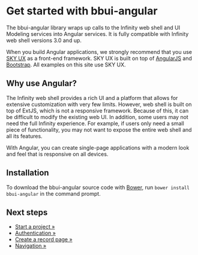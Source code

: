 # Get started with bbui-angular

The bbui-angular library wraps up calls to the Infinity web shell and UI Modeling services into Angular services. It is fully compatible with Infinity web shell versions 3.0 and up.

When you build Angular applications, we strongly recommend that you use [SKY UX](http://skyux.developer.blackbaud.com/) as a front-end framework. SKY UX is built on top of [AngularJS](https://angularjs.org/) and [Bootstrap](http://getbootstrap.com/). All examples on this site use SKY UX.

## Why use Angular?

The Infinity web shell provides a rich UI and a platform that allows for extensive customization with very few limits. However, web shell is built on top of ExtJS, which is not a responsive framework. Because of this, it can be difficult to modify the existing web UI. In addition, some users may not need the full Infinity experience. For example, if users only need a small piece of functionality, you may not want to expose the entire web shell and all its features.

With Angular, you can create single-page applications with a modern look and feel that is responsive on all devices.

## Installation

To download the bbui-angular source code with [Bower](http://bower.io/), run `bower install bbui-angular` in the command prompt.
<!--`bower install git+https://github.com/blackbaud/bbui-angular#~1.0.4`-->

## Next steps

* [Start a project »](https://github.com/blackbaud/bbui-angular/blob/docs-tutorials-edits/documentation/guides/2_start_project/README.md)
* [Authentication »](https://github.com/blackbaud/bbui-angular/blob/docs-tutorials-edits/documentation/guides/3_authentication/README.md)
* [Create a record page »](https://github.com/blackbaud/bbui-angular/blob/docs-tutorials-edits/documentation/guides/4_create_record_page/README.md)
* [Navigation »](https://github.com/blackbaud/bbui-angular/blob/docs-tutorials-edits/documentation/guides/5_navigation/README.md)